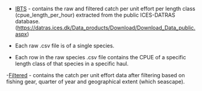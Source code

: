- [IBTS](IBTS) - contains the raw and filtered catch per unit effort per length class (cpue_length_per_hour) extracted from the public ICES-DATRAS database.
  (https://datras.ices.dk/Data_products/Download/Download_Data_public.aspx)
  
 - Each raw .csv file is of a single species.
 - Each row in the raw species .csv file contains the CPUE of a specific length class of that species in a specific haul.
 
 -[Filtered](Filtered) - contains the catch per unit effort data after filtering based on fishing gear, quarter of year and geographical extent (which seascape).
 
